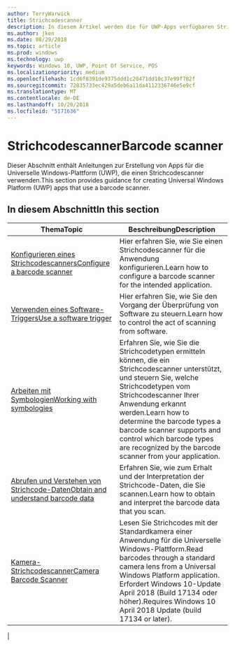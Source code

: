 ```yaml
---
author: TerryWarwick
title: Strichcodescanner
description: In diesem Artikel werden die für UWP-Apps verfügbaren Strichcodescanner-Features aufgeführt, sowie die Links zu den Anleitungen für ihre Verwendung.
ms.author: jken
ms.date: 08/29/2018
ms.topic: article
ms.prod: windows
ms.technology: uwp
keywords: Windows 10, UWP, Point Of Service, POS
ms.localizationpriority: medium
ms.openlocfilehash: 1cd6f8391de9375ddd1c20471dd10c37e99f782f
ms.sourcegitcommit: 72835733ec429a5deb6a11da4112336746e5e9cf
ms.translationtype: MT
ms.contentlocale: de-DE
ms.lasthandoff: 10/20/2018
ms.locfileid: "5171636"
---
```

# <a name="barcode-scanner"></a><span data-ttu-id="1b5a4-104">Strichcodescanner</span><span class="sxs-lookup"><span data-stu-id="1b5a4-104">Barcode scanner</span></span>

<span data-ttu-id="1b5a4-105">Dieser Abschnitt enthält Anleitungen zur Erstellung von Apps für die Universelle Windows-Plattform (UWP), die einen Strichcodescanner verwenden.</span><span class="sxs-lookup"><span data-stu-id="1b5a4-105">This section provides guidance for creating Universal Windows Platform (UWP) apps that use a barcode scanner.</span></span>

## <a name="in-this-section"></a><span data-ttu-id="1b5a4-106">In diesem Abschnitt</span><span class="sxs-lookup"><span data-stu-id="1b5a4-106">In this section</span></span>

|<span data-ttu-id="1b5a4-107">Thema</span><span class="sxs-lookup"><span data-stu-id="1b5a4-107">Topic</span></span> |<span data-ttu-id="1b5a4-108">Beschreibung</span><span class="sxs-lookup"><span data-stu-id="1b5a4-108">Description</span></span> |
|------|------------|
| [<span data-ttu-id="1b5a4-109">Konfigurieren eines Strichcodescanners</span><span class="sxs-lookup"><span data-stu-id="1b5a4-109">Configure a barcode scanner</span></span>](../devices-sensors/pos-barcodescanner-configure.md)  | <span data-ttu-id="1b5a4-110">Hier erfahren Sie, wie Sie einen Strichcodescanner für die Anwendung konfigurieren.</span><span class="sxs-lookup"><span data-stu-id="1b5a4-110">Learn how to configure a barcode scanner for the intended application.</span></span> |
| [<span data-ttu-id="1b5a4-111">Verwenden eines Software-Triggers</span><span class="sxs-lookup"><span data-stu-id="1b5a4-111">Use a software trigger</span></span>](../devices-sensors/pos-barcodescanner-software-trigger.md) | <span data-ttu-id="1b5a4-112">Hier erfahren Sie, wie Sie den Vorgang der Überprüfung von Software zu steuern.</span><span class="sxs-lookup"><span data-stu-id="1b5a4-112">Learn how to control the act of scanning from software.</span></span> |
| [<span data-ttu-id="1b5a4-113">Arbeiten mit Symbologien</span><span class="sxs-lookup"><span data-stu-id="1b5a4-113">Working with symbologies</span></span>](pos-barcodescanner-symbologies.md) | <span data-ttu-id="1b5a4-114">Erfahren Sie, wie Sie die Strichcodetypen ermitteln können, die ein Strichcodescanner unterstützt, und steuern Sie, welche Strichcodetypen vom Strichcodescanner Ihrer Anwendung erkannt werden.</span><span class="sxs-lookup"><span data-stu-id="1b5a4-114">Learn how to determine the  barcode types a barcode scanner supports and control which barcode types are recognized by the barcode scanner from your application.</span></span> |
| [<span data-ttu-id="1b5a4-115">Abrufen und Verstehen von Strichcode-Daten</span><span class="sxs-lookup"><span data-stu-id="1b5a4-115">Obtain and understand barcode data</span></span>](pos-barcodescanner-scan-data.md) | <span data-ttu-id="1b5a4-116">Erfahren Sie, wie zum Erhalt und der Interpretation der Strichcode-Daten, die Sie scannen.</span><span class="sxs-lookup"><span data-stu-id="1b5a4-116">Learn how to obtain and interpret the barcode data that you scan.</span></span> |
| [<span data-ttu-id="1b5a4-117">Kamera-Strichcodescanner</span><span class="sxs-lookup"><span data-stu-id="1b5a4-117">Camera Barcode Scanner</span></span>](pos-camerabarcode.md) | <span data-ttu-id="1b5a4-118">Lesen Sie Strichcodes mit der Standardkamera einer Anwendung für die Universelle Windows-Plattform.</span><span class="sxs-lookup"><span data-stu-id="1b5a4-118">Read barcodes through a standard camera lens from a Universal Windows Platform application.</span></span> <span data-ttu-id="1b5a4-119">Erfordert Windows 10-Update April 2018 (Build 17134 oder höher).</span><span class="sxs-lookup"><span data-stu-id="1b5a4-119">Requires Windows 10 April 2018 Update (build 17134 or later).</span></span> |
|
 
